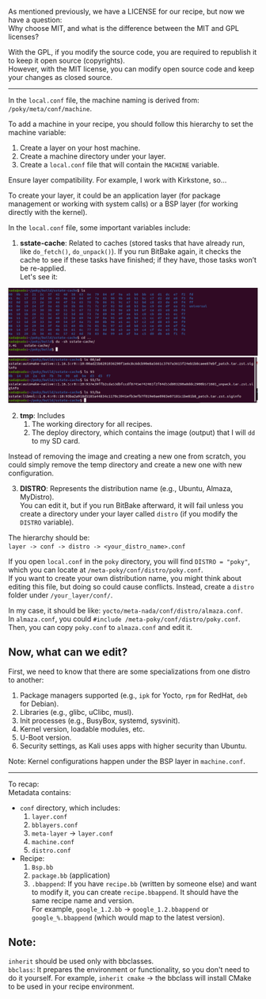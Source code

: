 As mentioned previously, we have a LICENSE for our recipe, but now we have a question:  
Why choose MIT, and what is the difference between the MIT and GPL licenses?

With the GPL, if you modify the source code, you are required to republish it to keep it open source (copyrights).  
However, with the MIT license, you can modify open source code and keep your changes as closed source.

---

In the `local.conf` file, the machine naming is derived from: `/poky/meta/conf/machine`.

To add a machine in your recipe, you should follow this hierarchy to set the machine variable:
1. Create a layer on your host machine.
2. Create a machine directory under your layer.
3. Create a `local.conf` file that will contain the `MACHINE` variable.

Ensure layer compatibility. For example, I work with Kirkstone, so...

To create your layer, it could be an application layer (for package management or working with system calls) or a BSP layer (for working directly with the kernel).

In the `local.conf` file, some important variables include:

1. **sstate-cache**: Related to caches (stored tasks that have already run, like `do_fetch()`, `do_unpack()`). If you run BitBake again, it checks the cache to see if these tasks have finished; if they have, those tasks won’t be re-applied.  
Let's see it:

![1](images/01.png)  
![1](images/02.png)

2. **tmp**: Includes
   1. The working directory for all recipes.
   2. The deploy directory, which contains the image (output) that I will `dd` to my SD card.

Instead of removing the image and creating a new one from scratch, you could simply remove the temp directory and create a new one with new configuration.

3. **DISTRO**: Represents the distribution name (e.g., Ubuntu, Almaza, MyDistro).  
You can edit it, but if you run BitBake afterward, it will fail unless you create a directory under your layer called `distro` (if you modify the `DISTRO` variable).

The hierarchy should be:  
`layer -> conf -> distro -> <your_distro_name>.conf`

If you open `local.conf` in the `poky` directory, you will find `DISTRO = "poky"`, which you can locate at `/meta-poky/conf/distro/poky.conf`.  
If you want to create your own distribution name, you might think about editing this file, but doing so could cause conflicts. Instead, create a `distro` folder under `/your_layer/conf/`.

In my case, it should be like: `yocto/meta-nada/conf/distro/almaza.conf`.  
In `almaza.conf`, you could `#include /meta-poky/conf/distro/poky.conf`. Then, you can copy `poky.conf` to `almaza.conf` and edit it.

## Now, what can we edit?  
First, we need to know that there are some specializations from one distro to another:
1. Package managers supported (e.g., `ipk` for Yocto, `rpm` for RedHat, `deb` for Debian).
2. Libraries (e.g., glibc, uClibc, musl).
3. Init processes (e.g., BusyBox, systemd, sysvinit).
4. Kernel version, loadable modules, etc.
5. U-Boot version.
6. Security settings, as Kali uses apps with higher security than Ubuntu.

Note: Kernel configurations happen under the BSP layer in `machine.conf`.

---

To recap:  
Metadata contains:
- `conf` directory, which includes:
  1. `layer.conf`
  2. `bblayers.conf`
  3. `meta-layer` -> `layer.conf`
  4. `machine.conf`
  5. `distro.conf`
- Recipe:
  1. `Bsp.bb`
  2. `package.bb` (application)
  3. `.bbappend`: If you have `recipe.bb` (written by someone else) and want to modify it, you can create `recipe.bbappend`. It should have the same recipe name and version.  
     For example, `google_1.2.bb` -> `google_1.2.bbappend` or `google_%.bbappend` (which would map to the latest version).

## Note: 
`inherit` should be used only with bbclasses.  
`bbclass`: It prepares the environment or functionality, so you don't need to do it yourself. For example, `inherit cmake` -> the bbclass will install CMake to be used in your recipe environment.
